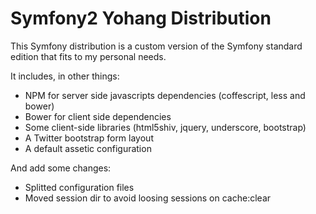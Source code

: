 Symfony2 Yohang Distribution
============================

This Symfony distribution is a custom version of the Symfony standard edition that fits
to my personal needs.

It includes, in other things:

 * NPM for server side javascripts dependencies (coffescript, less and bower)
 * Bower for client side dependencies
 * Some client-side libraries (html5shiv, jquery, underscore, bootstrap)
 * A Twitter bootstrap form layout
 * A default assetic configuration

And add some changes:

 * Splitted configuration files
 * Moved session dir to avoid loosing sessions on cache:clear

